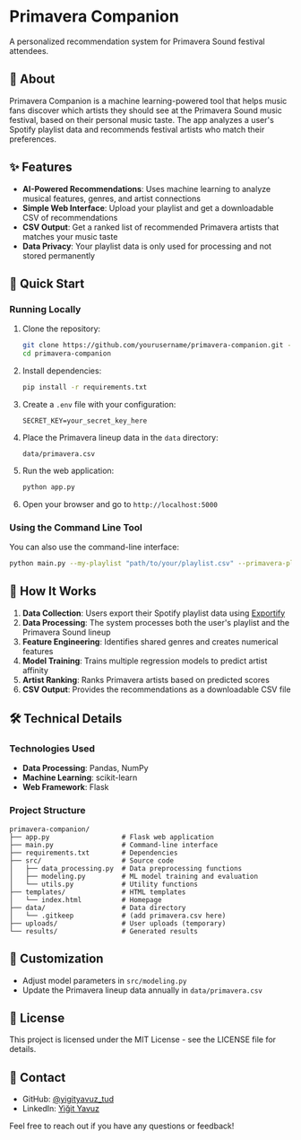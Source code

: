 # Primavera Companion

A personalized recommendation system for Primavera Sound festival attendees.

## 🎵 About

Primavera Companion is a machine learning-powered tool that helps music fans discover which artists they should see at the Primavera Sound music festival, based on their personal music taste. The app analyzes a user's Spotify playlist data and recommends festival artists who match their preferences.

## ✨ Features

- **AI-Powered Recommendations**: Uses machine learning to analyze musical features, genres, and artist connections
- **Simple Web Interface**: Upload your playlist and get a downloadable CSV of recommendations
- **CSV Output**: Get a ranked list of recommended Primavera artists that matches your music taste
- **Data Privacy**: Your playlist data is only used for processing and not stored permanently

## 🚀 Quick Start

### Running Locally

1. Clone the repository:
   ```bash
   git clone https://github.com/yourusername/primavera-companion.git -b webapp
   cd primavera-companion
   ```

2. Install dependencies:
   ```bash
   pip install -r requirements.txt
   ```

3. Create a `.env` file with your configuration:
   ```
   SECRET_KEY=your_secret_key_here
   ```

4. Place the Primavera lineup data in the `data` directory:
   ```
   data/primavera.csv
   ```

5. Run the web application:
   ```bash
   python app.py
   ```

6. Open your browser and go to `http://localhost:5000`

### Using the Command Line Tool

You can also use the command-line interface:

```bash
python main.py --my-playlist "path/to/your/playlist.csv" --primavera-playlist "data/primavera.csv" --output "recommendations.csv"
```

## 🧠 How It Works

1. **Data Collection**: Users export their Spotify playlist data using [Exportify](https://exportify.net)
2. **Data Processing**: The system processes both the user's playlist and the Primavera Sound lineup
3. **Feature Engineering**: Identifies shared genres and creates numerical features
4. **Model Training**: Trains multiple regression models to predict artist affinity
5. **Artist Ranking**: Ranks Primavera artists based on predicted scores
6. **CSV Output**: Provides the recommendations as a downloadable CSV file

## 🛠️ Technical Details

### Technologies Used

- **Data Processing**: Pandas, NumPy
- **Machine Learning**: scikit-learn
- **Web Framework**: Flask

### Project Structure

```
primavera-companion/
├── app.py                  # Flask web application
├── main.py                 # Command-line interface
├── requirements.txt        # Dependencies
├── src/                    # Source code
│   ├── data_processing.py  # Data preprocessing functions
│   ├── modeling.py         # ML model training and evaluation
│   └── utils.py            # Utility functions
├── templates/              # HTML templates
│   └── index.html          # Homepage
├── data/                   # Data directory
│   └── .gitkeep            # (add primavera.csv here)
├── uploads/                # User uploads (temporary)
└── results/                # Generated results
```

## 🔧 Customization

- Adjust model parameters in `src/modeling.py`
- Update the Primavera lineup data annually in `data/primavera.csv`

## 📄 License

This project is licensed under the MIT License - see the LICENSE file for details.

## 👋 Contact

- GitHub: [@yigityavuz_tud](https://github.com/yigityavuz_tud)
- LinkedIn: [Yiğit Yavuz](https://linkedin.com/in/yigit-yavuz)

Feel free to reach out if you have any questions or feedback!